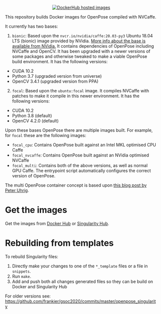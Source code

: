<p align="center">
<a href="https://hub.docker.com/r/frankierr/openpose_containers/builds">
  <img alt="DockerHub hosted images" src="https://img.shields.io/docker/pulls/frankierr/openpose_containers?style=flat" />
</a>
</p>

This repository builds Docker images for OpenPose compiled with NVCaffe.

It currently has two bases:

 1. `bionic`: Based upon the `nvcr.io/nvidia/caffe:20.03-py3` Ubuntu 18.04 LTS (bionic) image provided by NVidia. [More info about the base is available from NVidia.](https://docs.nvidia.com/deeplearning/frameworks/caffe-release-notes/rel_20-03.html#rel_20-03) It contains dependencies of OpenPose including NVCaffe and OpenCV. It has been upgraded with a newer versions of some packages and otherwise tweaked to make a viable OpenPose build environment. It has the following versions:
  * CUDA 10.2
  * Python 3.7 (upgraded version from universe)
  * OpenCV 3.4.1 (upgraded version from PPA)
 2. `focal`: Based upon the `ubuntu:focal` image. It compiles NVCaffe with
    patches to make it compile in this newer environment. It has the following
    versions:
  * CUDA 10.2
  * Python 3.8 (default)
  * OpenCV 4.2.0 (default)

Upon these bases OpenPose there are multiple images built. For example, for
`focal` these are the following images:

 * `focal_cpu`: Contains OpenPose built against an Intel MKL optimised CPU Caffe
 * `focal_nvcaffe`: Contains OpenPose built against an NVidia optimised NVCaffe
 * `focal_multi`: Contains both of the above versions, as well as normal GPU
   Caffe. The entrypoint script automatically configures the correct version of
   OpenPose.

The multi OpenPose container concept is based upon [this blog post by Peter
Uhrig](peter-uhrig.de/openpose-with-nvcaffe-in-a-singularity-container-with-support-for-multiple-architectures/).

# Get the images

Get the images from [Docker
Hub](https://hub.docker.com/r/frankierr/openpose_containers/) or [Singularity
Hub](https://singularity-hub.org/collections/4910).

# Rebuilding from templates

To rebuild Singularity files:
1. Directly make your changes to one of the `*_template` files or a file in
   `snippets`.
2. Run `make`.
3. Add and push both all changes generated files so they can
   be build on Docker and Singularity Hub

For older versions see:
https://github.com/frankier/gsoc2020/commits/master/openpose_singularity
